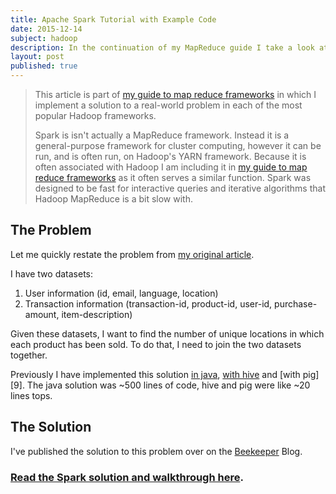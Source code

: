 ```yaml
---
title: Apache Spark Tutorial with Example Code
date: 2015-12-14
subject: hadoop
description: In the continuation of my MapReduce guide I take a look at how to solve a real world problem using Spark and Scala
layout: post
published: true
---
```


> This article is part of [my guide to map reduce frameworks][4] in which I implement a solution to a real-world problem in each of the most popular Hadoop frameworks.  
>  
> Spark is isn't actually a MapReduce framework. Instead it is a general-purpose framework for cluster computing, however it can be run, and is often run, on Hadoop's YARN framework. Because it is often associated with Hadoop I am including it in [my guide to map reduce frameworks][4] as it often serves a similar function. Spark was designed to be fast for interactive queries and iterative algorithms that Hadoop MapReduce is a bit slow with.
> 


## The Problem

Let me quickly restate the problem from [my original article][6].

I have two datasets:

1. User information (id, email, language, location)
2. Transaction information (transaction-id, product-id, user-id, purchase-amount, item-description)

Given these datasets, I want to find the number of unique locations in which each product has been sold. To do that, I need to join the two datasets together.

Previously I have implemented this solution [in java][7], [with hive][8] and [with pig][9]. The java solution was ~500 lines of code, hive and pig were like ~20 lines tops.

## The Solution

I've published the solution to this problem over on the [Beekeeper](http://beekeeperdata.com) Blog. 

### [Read the Spark solution and walkthrough here](http://beekeeperdata.com/posts/hadoop/2015/12/14/spark-scala-tutorial.html).

[4]: http://blog.matthewrathbone.com/2013/01/05/a-quick-guide-to-hadoop-map-reduce-frameworks.html
[6]: /2013/01/05/a-quick-guide-to-hadoop-map-reduce-frameworks.html#walkthrough
[7]: /2013/02/09/real-world-hadoop-implementing-a-left-outer-join-in-hadoop-map-reduce.html
[8]: /2013/02/20/real-world-hadoop---implementing-a-left-outer-join-in-hive.html
